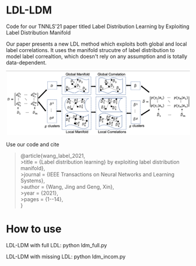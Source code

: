 # LDL-LDM
Code for our TNNLS'21 paper titled Label Distribution Learning by Exploiting Label Distribution Manifold

Our paper presents a new LDL method which exploits both global and local label correlations. It uses the manifold strucutre of label distribution to model label correaltion, which doesn't rely on any assumption and is totally data-dependent. 

![Framework of LDL-LDM](./framework.png)

Use our code and cite
>@article{wang_label_2021, \
	>title = {Label distribution learning} by exploiting label distribution manifold}, \
	>journal = {IEEE Transactions on Neural Networks and Learning Systems},\
	>author = {Wang, Jing and Geng, Xin},\
	>year = {2021},\
	>pages = {1--14},\
>}



# How to use
LDL-LDM with full LDL: python ldm_full.py

LDL-LDM with missing LDL: python ldm_incom.py

